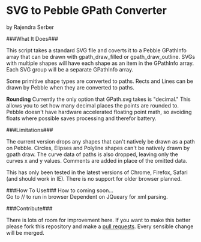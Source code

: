 # SVG to Pebble GPath Converter #

by
Rajendra Serber

###What It Does###

This script takes a standard SVG file and coverts it to a Pebble GPathInfo array that can be drawn with gpath_draw_filled or gpath_draw_outline. SVGs with multiple shapes will have each shape as an item in the GPathInfo array. Each SVG group will be a separate GPathInfo array.

Some primitive shape types are converted to paths. Rects and Lines can be drawn by Pebble when they are converted to paths.

**Rounding**
Currently the only option that GPath.svg takes is "decimal." This allows you to set how many decimal places the points are rounded to. Pebble doesn't have hardware accelerated floating point math, so avoiding floats where possible saves processing and therefor battery.

###Limitations###

The current version drops any shapes that can't natively be drawn as a path on Pebble. Circles, Elipses and Polyline shapes can't be natively drawn by gpath draw. The curve data of paths is also dropped, leaving only the curves x and y values. Comments are added in place of the omitted data.

This has only been tested in the latest versions of Chrome, Firefox, Safari (and should work in IE). There is no support for older browser planned.

###How To Use###
How to coming soon...  
Go to // to run in browser
Dependent on JQueary for xml parsing.

###Contribute###

There is lots of room for improvement here. If you want to make this better please fork this repository and make a [pull requests](https://help.github.com/articles/using-pull-requests). Every sensible change will be merged.
